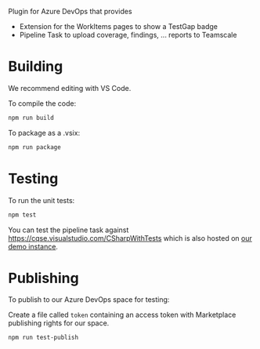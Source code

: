 Plugin for Azure DevOps that provides

- Extension for the WorkItems pages to show a TestGap badge
- Pipeline Task to upload coverage, findings, ... reports to Teamscale

# Building

We recommend editing with VS Code.

To compile the code:

```bash
npm run build
```

To package as a .vsix:

```bash
npm run package
```

# Testing

To run the unit tests:

```bash
npm test
```

You can test the pipeline task against <https://cqse.visualstudio.com/CSharpWithTests> which is also hosted on
[our demo instance](https://demo.teamscale.com).

# Publishing

To publish to our Azure DevOps space for testing:

Create a file called `token` containing an access token with Marketplace publishing rights for our space.

```bash
npm run test-publish
```

